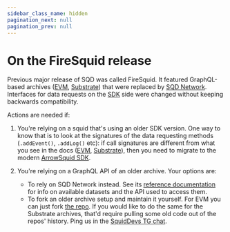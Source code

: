 ```yaml
---
sidebar_class_name: hidden
pagination_next: null
pagination_prev: null
---
```


# On the FireSquid release

Previous major release of SQD was called FireSquid. It featured GraphQL-based archives ([EVM](https://github.com/subsquid/eth-archive), [Substrate](https://github.com/subsquid/substrate-archive-setup)) that were replaced by [SQD Network](/subsquid-network). Interfaces for data requests on the [SDK](/sdk) side were changed without keeping backwards compatibility.

Actions are needed if:

1. You're relying on a squid that's using an older SDK version. One way to know that is to look at the signatures of the data requesting methods (`.addEvent()`, `.addLog()` etc): if call signatures are different from what you see in the docs ([EVM](/sdk/reference/processors/evm-batch), [Substrate](/sdk/reference/processors/substrate-batch)), then you need to migrate to the modern [ArrowSquid SDK](/sdk).

2. You're relying on a GraphQL API of an older archive. Your options are:
   - To rely on SQD Network instead. See its [reference documentation](/subsquid-network/reference) for info on available datasets and the API used to access them.
   - To fork an older archive setup and maintain it yourself. For EVM you can just fork [the repo](https://github.com/subsquid/eth-archive). If you would like to do the same for the Substrate archives, that'd require pulling some old code out of the repos' history. Ping us in the [SquidDevs TG chat](https://t.me/HydraDevs).
